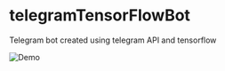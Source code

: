 # telegramTensorFlowBot

Telegram bot created using telegram API and tensorflow 

![Demo](demo.gif)
